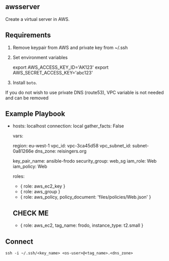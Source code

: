 ## awsserver

Create a virtual server in AWS.

## Requirements

1) Remove keypair from AWS and private key from ~/.ssh

2) Set environment variables

    export AWS_ACCESS_KEY_ID='AK123'
    export AWS_SECRET_ACCESS_KEY='abc123'

3) Install `boto`.

If you do not wish to use private DNS (route53), VPC variable is not
needed and can be removed


## Example Playbook

- hosts: localhost
  connection: local
  gather_facts: False

  vars:

    region: eu-west-1
    vpc_id: vpc-3ca45d58
    vpc_subnet_id: subnet-0a81266e
    dns_zone: reisingers.org

    key_pair_name: ansible-frodo
    security_group: web_sg
    iam_role: Web
    iam_policy: Web

  roles:
    - { role: aws_ec2_key }
    - { role: aws_group }
    - { role: aws_policy, policy_document: 'files/policies/Web.json' }

    ## CHECK ME
    - { role: aws_ec2, tag_name: frodo, instance_type: t2.small }

## Connect

    ssh -i ~/.ssh/<key_name> <os-user>@<tag_name>.<dns_zone>
